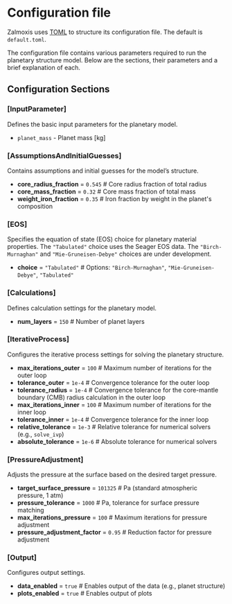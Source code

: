 # Configuration file

Zalmoxis uses [TOML](https://toml.io/en/) to structure its configuration file. The default is `default.toml`.

The configuration file contains various parameters required to run the planetary structure model. Below are the sections, their parameters and a brief explanation of each. 

## Configuration Sections

### [InputParameter]  
Defines the basic input parameters for the planetary model.  

- `planet_mass` - Planet mass [kg]

### [AssumptionsAndInitialGuesses]  
Contains assumptions and initial guesses for the model’s structure.  

- **core_radius_fraction** = `0.545`  # Core radius fraction of total radius
- **core_mass_fraction** = `0.32`  # Core mass fraction of total mass
- **weight_iron_fraction** = `0.35`  # Iron fraction by weight in the planet's composition

### [EOS]  
Specifies the equation of state (EOS) choice for planetary material properties. The `"Tabulated"` choice uses the Seager EOS data. The `"Birch-Murnaghan"` and `"Mie-Gruneisen-Debye"` choices are under development.

- **choice** = `"Tabulated"`  # Options: `"Birch-Murnaghan"`, `"Mie-Gruneisen-Debye"`, `"Tabulated"`

### [Calculations]  
Defines calculation settings for the planetary model.  

- **num_layers** = `150`  # Number of planet layers

### [IterativeProcess]  
Configures the iterative process settings for solving the planetary structure.  

- **max_iterations_outer** = `100`  # Maximum number of iterations for the outer loop
- **tolerance_outer** = `1e-4`  # Convergence tolerance for the outer loop
- **tolerance_radius** = `1e-4`  # Convergence tolerance for the core-mantle boundary (CMB) radius calculation in the outer loop
- **max_iterations_inner** = `100`  # Maximum number of iterations for the inner loop
- **tolerance_inner** = `1e-4`  # Convergence tolerance for the inner loop
- **relative_tolerance** = `1e-3`  # Relative tolerance for numerical solvers (e.g., `solve_ivp`)
- **absolute_tolerance** = `1e-6`  # Absolute tolerance for numerical solvers

### [PressureAdjustment]  
Adjusts the pressure at the surface based on the desired target pressure.  

- **target_surface_pressure** = `101325`  # Pa (standard atmospheric pressure, 1 atm)
- **pressure_tolerance** = `1000`  # Pa, tolerance for surface pressure matching
- **max_iterations_pressure** = `100`  # Maximum iterations for pressure adjustment
- **pressure_adjustment_factor** = `0.95`  # Reduction factor for pressure adjustment

### [Output]  
Configures output settings.  

- **data_enabled** = `true`  # Enables output of the data (e.g., planet structure)
- **plots_enabled** = `true`  # Enables output of plots